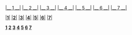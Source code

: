 [|__ 1 __|](https://minecraft-archive.fandom.com/wiki/Blocks/Gallery) [|__ 2 __|](https://minecraft.fandom.com/wiki/List_of_block_textures) [|__ 3 __|](https://minecraft-archive.fandom.com/wiki/Template:Blocks) [|__ 4 __|]() [|__ 5 __|]() [|__ 6 __|]() [|__ 7 __|]() 


[|__1__|](https://minecraft-archive.fandom.com/wiki/Blocks/Gallery) [|__2__|](https://minecraft.fandom.com/wiki/List_of_block_textures) [|__3__|](https://minecraft-archive.fandom.com/wiki/Template:Blocks) [|__4__|]() [|__5__|]() [|__6__|]() [|__7__|]() 


[__1__]() [__2__]() [__3__]() [__4__]() [__5__]() [__6__]() [__7__]() 
